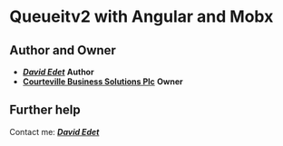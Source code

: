 # Queueitv2 with Angular and Mobx 

## Author and Owner

- [**_David Edet_**](https://davidedet.com) **Author**
- [**Courteville Business Solutions Plc**](https://courtevillegroup.com) **Owner**

## Further help

Contact me: [**_David Edet_**](https://davidedet.com)
